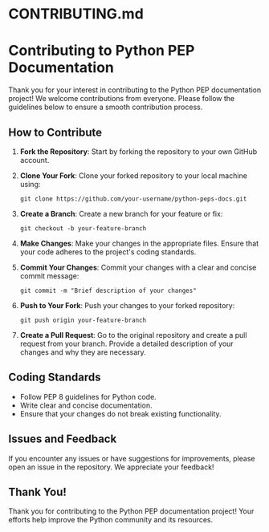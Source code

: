 # CONTRIBUTING.md

# Contributing to Python PEP Documentation

Thank you for your interest in contributing to the Python PEP documentation project! We welcome contributions from everyone. Please follow the guidelines below to ensure a smooth contribution process.

## How to Contribute

1. **Fork the Repository**: Start by forking the repository to your own GitHub account.

2. **Clone Your Fork**: Clone your forked repository to your local machine using:
   ```
   git clone https://github.com/your-username/python-peps-docs.git
   ```

3. **Create a Branch**: Create a new branch for your feature or fix:
   ```
   git checkout -b your-feature-branch
   ```

4. **Make Changes**: Make your changes in the appropriate files. Ensure that your code adheres to the project's coding standards.

5. **Commit Your Changes**: Commit your changes with a clear and concise commit message:
   ```
   git commit -m "Brief description of your changes"
   ```

6. **Push to Your Fork**: Push your changes to your forked repository:
   ```
   git push origin your-feature-branch
   ```

7. **Create a Pull Request**: Go to the original repository and create a pull request from your branch. Provide a detailed description of your changes and why they are necessary.

## Coding Standards

- Follow PEP 8 guidelines for Python code.
- Write clear and concise documentation.
- Ensure that your changes do not break existing functionality.

## Issues and Feedback

If you encounter any issues or have suggestions for improvements, please open an issue in the repository. We appreciate your feedback!

## Thank You!

Thank you for contributing to the Python PEP documentation project! Your efforts help improve the Python community and its resources.